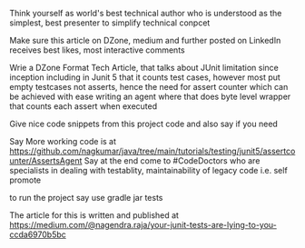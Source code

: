
Think yourself as world's best technical author who is understood as the simplest, best presenter to simplify technical conpcet

Make sure this article on DZone, medium and further posted on LinkedIn receives best likes, most interactive comments

Wrie a DZone Format Tech Article, that talks about JUnit limitation since inception including in Junit 5
that it counts test cases, however most put empty testcases not asserts, hence the need for assert counter
which can be achieved with ease writing an agent where that does byte level wrapper that counts each assert when executed

Give nice code snippets from this project code and also say if you need

Say More working code is at https://github.com/nagkumar/java/tree/main/tutorials/testing/junit5/assertcounter/AssertsAgent
Say at the end come to #CodeDoctors who are specialists in dealing with testablity, maintainability of legacy code i.e. self promote

to run the project say use gradle jar tests

The article for this is written and published at https://medium.com/@nagendra.raja/your-junit-tests-are-lying-to-you-ccda6970b5bc
